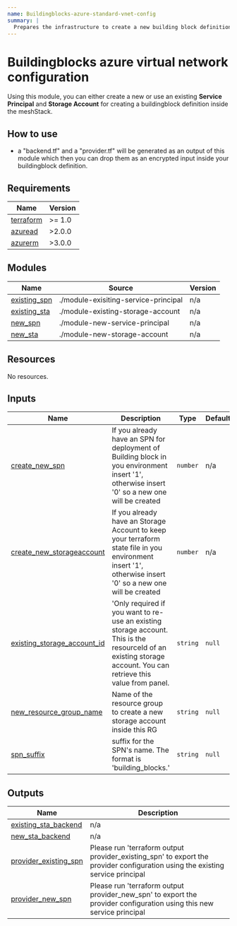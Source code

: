 ```yaml
---
name: Buildingblocks-azure-standard-vnet-config
summary: |
  Prepares the infrastructure to create a new building block definition for "Azure Standard Virtual Network".
---
```


# Buildingblocks azure virtual network configuration

Using this module, you can either create a new or use an existing **Service Principal** and **Storage Account** for creating a buildingblock definition inside the meshStack.

## How to use
- a "backend.tf" and a "provider.tf" will be generated as an output of this module which then you can drop them as an encrypted input inside your buildingblock definition.
<!-- BEGIN_TF_DOCS -->
## Requirements

| Name | Version |
|------|---------|
| <a name="requirement_terraform"></a> [terraform](#requirement\_terraform) | >= 1.0 |
| <a name="requirement_azuread"></a> [azuread](#requirement\_azuread) | >2.0.0 |
| <a name="requirement_azurerm"></a> [azurerm](#requirement\_azurerm) | >3.0.0 |

## Modules

| Name | Source | Version |
|------|--------|---------|
| <a name="module_existing_spn"></a> [existing\_spn](#module\_existing\_spn) | ./module-exisiting-service-principal | n/a |
| <a name="module_existing_sta"></a> [existing\_sta](#module\_existing\_sta) | ./module-existing-storage-account | n/a |
| <a name="module_new_spn"></a> [new\_spn](#module\_new\_spn) | ./module-new-service-principal | n/a |
| <a name="module_new_sta"></a> [new\_sta](#module\_new\_sta) | ./module-new-storage-account | n/a |

## Resources

No resources.

## Inputs

| Name | Description | Type | Default | Required |
|------|-------------|------|---------|:--------:|
| <a name="input_create_new_spn"></a> [create\_new\_spn](#input\_create\_new\_spn) | If you already have an SPN for deployment of Building block in you environment insert '1', otherwise insert '0' so a new one will be created | `number` | n/a | yes |
| <a name="input_create_new_storageaccount"></a> [create\_new\_storageaccount](#input\_create\_new\_storageaccount) | If you already have an Storage Account to keep your terraform state file in you environment insert '1', otherwise insert '0' so a new one will be created | `number` | n/a | yes |
| <a name="input_existing_storage_account_id"></a> [existing\_storage\_account\_id](#input\_existing\_storage\_account\_id) | 'Only required if you want to re-use an existing storage account. This is the resourceId of an existing storage account. You can retrieve this value from panel. | `string` | `null` | no |
| <a name="input_new_resource_group_name"></a> [new\_resource\_group\_name](#input\_new\_resource\_group\_name) | Name of the resource group to create a new storage account inside this RG | `string` | `null` | no |
| <a name="input_spn_suffix"></a> [spn\_suffix](#input\_spn\_suffix) | suffix for the SPN's name. The format is 'building\_blocks.<SUFFIX>' | `string` | `null` | no |

## Outputs

| Name | Description |
|------|-------------|
| <a name="output_existing_sta_backend"></a> [existing\_sta\_backend](#output\_existing\_sta\_backend) | n/a |
| <a name="output_new_sta_backend"></a> [new\_sta\_backend](#output\_new\_sta\_backend) | n/a |
| <a name="output_provider_existing_spn"></a> [provider\_existing\_spn](#output\_provider\_existing\_spn) | Please run 'terraform output provider\_existing\_spn' to export the provider configuration using the existing service principal |
| <a name="output_provider_new_spn"></a> [provider\_new\_spn](#output\_provider\_new\_spn) | Please run 'terraform output provider\_new\_spn' to export the provider configuration using this new service principal |
<!-- END_TF_DOCS -->